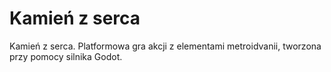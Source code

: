 # Kamień z serca

Kamień z serca. Platformowa gra akcji z elementami metroidvanii, tworzona przy pomocy silnika Godot.
